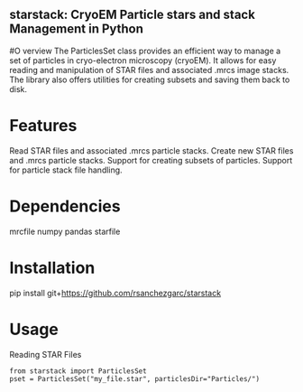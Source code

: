 ## starstack: CryoEM Particle stars and stack Management in Python


#O verview
The ParticlesSet class provides an efficient way to manage a set of particles in cryo-electron microscopy (cryoEM). 
It allows for easy reading and manipulation of STAR files and associated .mrcs image stacks. 
The library also offers utilities for creating subsets and saving them back to disk.

# Features

Read STAR files and associated .mrcs particle stacks.
Create new STAR files and .mrcs particle stacks.
Support for creating subsets of particles.
Support for particle stack file handling.

# Dependencies
mrcfile
numpy
pandas
starfile

# Installation
pip install git+https://github.com/rsanchezgarc/starstack

# Usage
Reading STAR Files

```
from starstack import ParticlesSet
pset = ParticlesSet("my_file.star", particlesDir="Particles/")
```